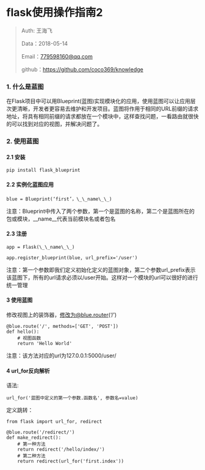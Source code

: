 
# flask使用操作指南2

>Auth: 王海飞
>
>Data：2018-05-14
>
>Email：779598160@qq.com
>
>github：https://github.com/coco369/knowledge 


### 1. 什么是蓝图

在Flask项目中可以用Blueprint(蓝图)实现模块化的应用，使用蓝图可以让应用层次更清晰，开发者更容易去维护和开发项目。蓝图将作用于相同的URL前缀的请求地址，将具有相同前缀的请求都放在一个模块中，这样查找问题，一看路由就很快的可以找到对应的视图，并解决问题了。

### 2. 使用蓝图

#### 2.1 安装

	pip install flask_blueprint

#### 2.2 实例化蓝图应用

	blue = Blueprint(‘first’，\_\_name\_\_)

注意：Blueprint中传入了两个参数，第一个是蓝图的名称，第二个是蓝图所在的包或模块，\_\_name\_\_代表当前模块名或者包名

#### 2.3 注册

	app = Flask(\_\_name\_\_)

	app.register_blueprint(blue, url_prefix='/user')

注意：第一个参数即我们定义初始化定义的蓝图对象，第二个参数url_prefix表示该蓝图下，所有的url请求必须以/user开始。这样对一个模块的url可以很好的进行统一管理

#### 3 使用蓝图

修改视图上的装饰器，修改为@blue.router(‘/’)

	@blue.route('/', methods=['GET', 'POST'])
	def hello():
	    # 视图函数
	    return 'Hello World'

注意：该方法对应的url为127.0.0.1:5000/user/



#### 4 url_for反向解析

语法:
	
	url_for('蓝图中定义的第一个参数.函数名', 参数名=value)

定义跳转：

	from flask import url_for, redirect

	@blue.route('/redirect/')
	def make_redirect():
	    # 第一种方法
	    return redirect('/hello/index/')
	    # 第二种方法
	    return redirect(url_for('first.index'))
